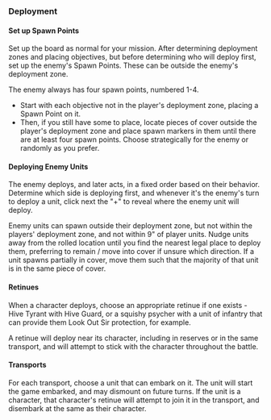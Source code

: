 ### Deployment

#### Set up Spawn Points

Set up the board as normal for your mission. After determining deployment zones and placing objectives, but before determining who will deploy first, set up the enemy's Spawn Points. These can be outside the enemy's deployment zone.

The enemy always has four spawn points, numbered 1-4.

- Start with each objective not in the player's deployment zone, placing a Spawn Point on it.
- Then, if you still have some to place, locate pieces of cover outside the player's deployment zone and place spawn markers in them until there are at least four spawn points. Choose strategically for the enemy or randomly as you prefer.

#### Deploying Enemy Units

The enemy deploys, and later acts, in a fixed order based on their behavior. Determine which side is deploying first, and whenever it's the enemy's turn to deploy a unit, click next the "+" to reveal where the enemy unit will deploy.

Enemy units can spawn outside their deployment zone, but not within the players' deployment zone, and not within 9" of player units. Nudge units away from the rolled location until you find the nearest legal place to deploy them, preferring to remain / move into cover if unsure which direction. If a unit spawns partially in cover, move them such that the majority of that unit is in the same piece of cover.

#### Retinues

When a character deploys, choose an appropriate retinue if one exists - Hive Tyrant with Hive Guard, or a squishy psycher with a unit of infantry that can provide them Look Out Sir protection, for example.

A retinue will deploy near its character, including in reserves or in the same transport, and will attempt to stick with the character throughout the battle.

#### Transports

For each transport, choose a unit that can embark on it. The unit will start the game embarked, and may dismount on future turns. If the unit is a character, that character's retinue will attempt to join it in the transport, and disembark at the same as their character.
